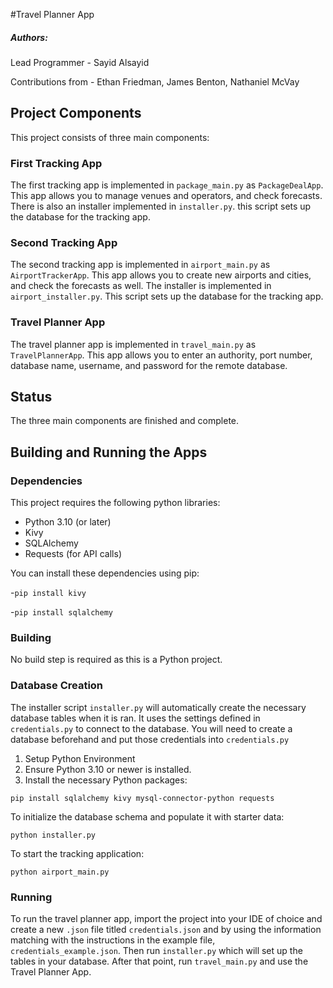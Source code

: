 #Travel Planner App



##### Authors:

Lead Programmer - Sayid Alsayid

Contributions from - Ethan Friedman, James Benton, Nathaniel McVay


## Project Components
This project consists of three main components:
### First Tracking App
The first tracking app is implemented in `package_main.py` as `PackageDealApp`. 
This app allows you to manage venues and operators, and check forecasts.
There is also an installer implemented in `installer.py`. this script
sets up the database for the tracking app.

### Second Tracking App
The second tracking app is implemented in `airport_main.py` as `AirportTrackerApp`. 
This app allows you to create new airports and cities, and check the forecasts as well.
The installer is implemented in `airport_installer.py`. This script sets up the database for the tracking app.

### Travel Planner App
The travel planner app is implemented in `travel_main.py` as `TravelPlannerApp`. This app 
allows you to enter an authority, port number, database name, username, and password for the remote database. 


## Status
The three main components are finished and complete. 

## Building and Running the Apps

### Dependencies

This project requires the following python libraries:
- Python 3.10 (or later)
- Kivy
- SQLAlchemy
- Requests (for API calls)

You can install these dependencies using pip:

-`pip install kivy`

-`pip install sqlalchemy`

### Building

No build step is required as this is a Python project.

### Database Creation
The installer script `installer.py` will automatically create 
the necessary database tables when it is ran. It uses the 
settings defined in `credentials.py` to connect to the 
database. You will need to create a database beforehand 
and put those credentials into `credentials.py`

1. Setup Python Environment
2. Ensure Python 3.10 or newer is installed.
3. Install the necessary Python packages:

`pip install sqlalchemy kivy mysql-connector-python requests
`


To initialize the database schema and populate it with starter data:

`python installer.py`

To start the tracking application:

`python airport_main.py`


### Running
To run the travel planner app, import the project into your IDE of choice and 
create a new `.json` file titled `credentials.json` and by using the information
matching with the instructions in the example file, `credentials_example.json`. Then run `installer.py`
which will set up the tables in your database. After that point, run `travel_main.py` and use the Travel Planner App. 
